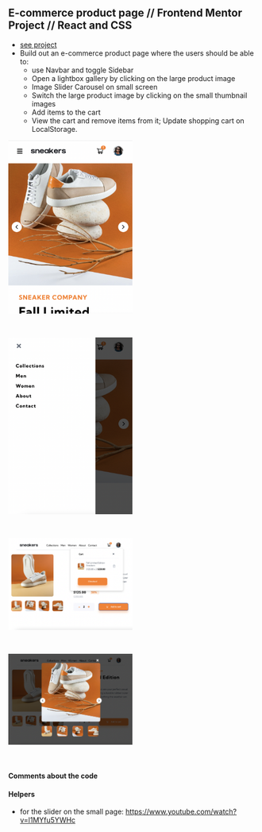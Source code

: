 ## E-commerce product page // Frontend Mentor Project // React and CSS

- [see project](sweta-e-commers-product-page-fm.netlify.app)
- Build out an e-commerce product page where the users should be able to:
  - use Navbar and toggle Sidebar
  - Open a lightbox gallery by clicking on the large product image
  - Image Slider Carousel on small screen
  - Switch the large product image by clicking on the small thumbnail images
  - Add items to the cart
  - View the cart and remove items from it; Update shopping cart on LocalStorage.

<p align-items: center>
    <img src='./readme-images/Screenshot-ecommers-product-page-01.png' width='250'>
</p>
<br/>
<p align-items: center>
    <img src='./readme-images/Screenshot-ecommers-product-page-02.png' width='250'>
</p>
<br/>
<p align-items: center>
    <img src='./readme-images/Screenshot-ecommers-product-page-03.png' width='250'>
</p>
<br/>
<p align-items: center>
    <img src='./readme-images/Screenshot-ecommers-product-page-04.png' width='250'>
</p>
<br/>

#### Comments about the code

#### Helpers

- for the slider on the small page: https://www.youtube.com/watch?v=l1MYfu5YWHc
